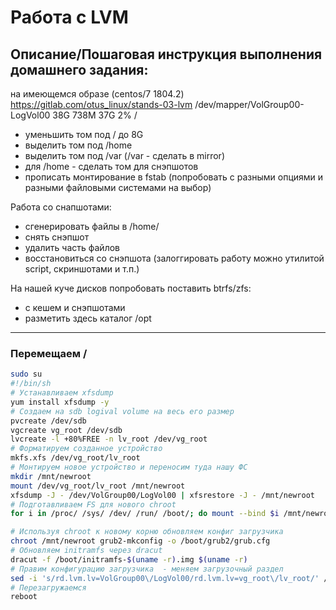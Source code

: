 # Работа с LVM

## Описание/Пошаговая инструкция выполнения домашнего задания:

на имеющемся образе (centos/7 1804.2)
https://gitlab.com/otus_linux/stands-03-lvm
/dev/mapper/VolGroup00-LogVol00 38G 738M 37G 2% /

 *   уменьшить том под / до 8G
 *   выделить том под /home
 *   выделить том под /var (/var - сделать в mirror)
 *   для /home - сделать том для снэпшотов
 *   прописать монтирование в fstab (попробовать с разными опциями и разными файловыми системами на выбор)
  
Работа со снапшотами:

 *   сгенерировать файлы в /home/
 *   снять снэпшот
 *   удалить часть файлов
 *   восстановиться со снэпшота
    (залоггировать работу можно утилитой script, скриншотами и т.п.)

На нашей куче дисков попробовать поставить btrfs/zfs:

 *   с кешем и снэпшотами
 *   разметить здесь каталог /opt

---


### Перемещаем /

```sh
sudo su
#!/bin/sh
# Устанавливаем xfsdump
yum install xfsdump -y
# Создаем на sdb logival volume на весь его размер
pvcreate /dev/sdb
vgcreate vg_root /dev/sdb
lvcreate -l +80%FREE -n lv_root /dev/vg_root
# Форматируем созданное устройство
mkfs.xfs /dev/vg_root/lv_root
# Монтируем новое устройство и переносим туда нашу ФС
mkdir /mnt/newroot
mount /dev/vg_root/lv_root /mnt/newroot
xfsdump -J - /dev/VolGroup00/LogVol00 | xfsrestore -J - /mnt/newroot
# Подготавливаем FS для нового chroot
for i in /proc/ /sys/ /dev/ /run/ /boot/; do mount --bind $i /mnt/newroot/$i; done 

# Используя chroot к новому корню обновляем конфиг загрузчика
chroot /mnt/newroot grub2-mkconfig -o /boot/grub2/grub.cfg
# Обновляем initramfs через dracut
dracut -f /boot/initramfs-$(uname -r).img $(uname -r)
# Правим конфигурацию загрузчика  - меняем загрузочный раздел
sed -i 's/rd.lvm.lv=VolGroup00\/LogVol00/rd.lvm.lv=vg_root\/lv_root/' /boot/grub2/grub.cfg
# Перезагружаемся
reboot

```

 